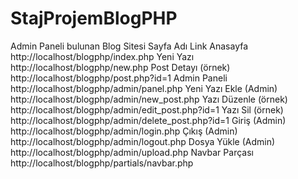 # StajProjemBlogPHP
Admin Paneli bulunan Blog Sitesi
Sayfa Adı	Link
Anasayfa	http://localhost/blogphp/index.php
Yeni Yazı	http://localhost/blogphp/new.php
Post Detayı (örnek)	http://localhost/blogphp/post.php?id=1
Admin Paneli	http://localhost/blogphp/admin/panel.php
Yeni Yazı Ekle (Admin)	http://localhost/blogphp/admin/new_post.php
Yazı Düzenle (örnek)	http://localhost/blogphp/admin/edit_post.php?id=1
Yazı Sil (örnek)	http://localhost/blogphp/admin/delete_post.php?id=1
Giriş (Admin)	http://localhost/blogphp/admin/login.php
Çıkış (Admin)	http://localhost/blogphp/admin/logout.php
Dosya Yükle (Admin)	http://localhost/blogphp/admin/upload.php
Navbar Parçası	http://localhost/blogphp/partials/navbar.php
